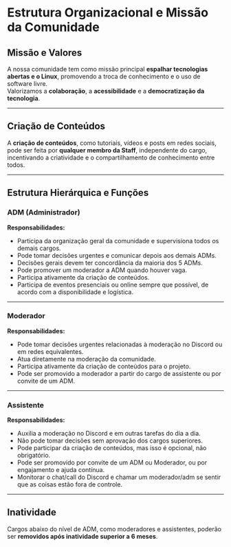 #  Estrutura Organizacional e Missão da Comunidade

## Missão e Valores

A nossa comunidade tem como missão principal **espalhar tecnologias abertas e o Linux**, promovendo a troca de conhecimento e o uso de software livre.  
Valorizamos a **colaboração**, a **acessibilidade** e a **democratização da tecnologia**.

---

## Criação de Conteúdos

A **criação de conteúdos**, como tutoriais, vídeos e posts em redes sociais, pode ser feita por **qualquer membro da Staff**, independente do cargo, incentivando a criatividade e o compartilhamento de conhecimento entre todos.

---

## Estrutura Hierárquica e Funções

###  ADM (Administrador)

**Responsabilidades:**

- Participa da organização geral da comunidade e supervisiona todos os demais cargos.  
- Pode tomar decisões urgentes e comunicar depois aos demais ADMs.  
- Decisões gerais devem ter concordância da maioria dos 5 ADMs.  
- Pode promover um moderador a ADM quando houver vaga.  
- Participa ativamente da criação de conteúdos.  
- Participa de eventos presenciais ou online sempre que possível, de acordo com a disponibilidade e logística.

---

###  Moderador

**Responsabilidades:**

- Pode tomar decisões urgentes relacionadas à moderação no Discord ou em redes equivalentes.  
- Atua diretamente na moderação da comunidade.  
- Participa ativamente da criação de conteúdos para o projeto.  
- Pode ser promovido a moderador a partir do cargo de assistente ou por convite de um ADM.

---

###  Assistente

**Responsabilidades:**

- Auxilia a moderação no Discord e em outras tarefas do dia a dia.  
- Não pode tomar decisões sem aprovação dos cargos superiores.  
- Pode participar da criação de conteúdos, mas isso é opcional, não obrigatório.  
- Pode ser promovido por convite de um ADM ou Moderador, ou por engajamento e ajuda contínua.  
- Monitorar o chat/call do Discord e chamar um moderador/adm se sentir que as coisas estão fora de controle.

---

## Inatividade

Cargos abaixo do nível de ADM, como moderadores e assistentes, poderão ser **removidos após inatividade superior a 6 meses**.
